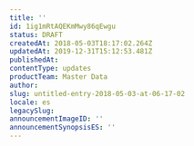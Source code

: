 ```yaml
---
title: ''
id: 1ig1mRtAQEKmMwy86qEwgu
status: DRAFT
createdAt: 2018-05-03T18:17:02.264Z
updatedAt: 2019-12-31T15:12:53.481Z
publishedAt: 
contentType: updates
productTeam: Master Data
author: 
slug: untitled-entry-2018-05-03-at-06-17-02
locale: es
legacySlug: 
announcementImageID: ''
announcementSynopsisES: ''
---
```



